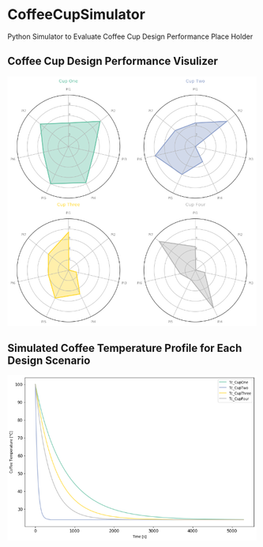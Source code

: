 # CoffeeCupSimulator
Python Simulator to Evaluate Coffee Cup Design Performance 
Place Holder

## Coffee Cup Design Performance Visulizer
![GitHub Logo](images/result.png)

## Simulated Coffee Temperature Profile for Each Design Scenario
![GitHub Logo](images/CoffeeTemp.png)
